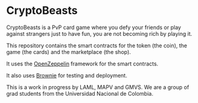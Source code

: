 # CryptoBeasts

CryptoBeasts is a PvP card game where you defy your friends or play against strangers just to have fun, you are not becoming rich by playing it.

This repository contains the smart contracts for the token (the coin), the game (the cards) and the marketplace (the shop).

It uses the [OpenZeppelin](https://openzeppelin.org/) framework for the smart contracts.

It also uses [Brownie](https://eth-brownie.readthedocs.io/en/stable/) for testing and deployment.

This is a work in progress by LAML, MAPV and GMVS. We are a group of grad students from the Universidad Nacional de Colombia.
